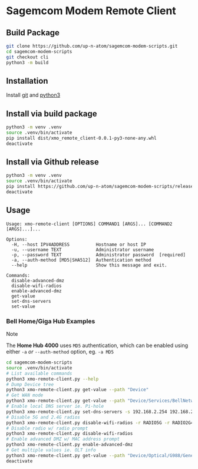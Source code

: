 # Sagemcom Modem Remote Client

## Build Package
```bash
git clone https://github.com/up-n-atom/sagemcom-modem-scripts.git
cd sagemcom-modem-scripts
git checkout cli
python3 -m build
```

## Installation

Install [git](https://git-scm.com/downloads/) and [python3](https://www.python.org/downloads/)

## Install via build package

```bash
python3 -m venv .venv
source .venv/bin/activate
pip install dist/xmo_remote_client-0.0.1-py3-none-any.whl
deactivate
```

## Install via Github release

```bash
python3 -m venv .venv
source .venv/bin/activate
pip install https://github.com/up-n-atom/sagemcom-modem-scripts/releases/download/v0.0.1/xmo_remote_client-0.0.1-py3-none-any.whl
deactivate
```

## Usage

```
Usage: xmo-remote-client [OPTIONS] COMMAND1 [ARGS]... [COMMAND2 [ARGS]...]...

Options:
  -H, --host IPV4ADDRESS          Hostname or host IP
  -u, --username TEXT             Administrator username
  -p, --password TEXT             Administrator password  [required]
  -a, --auth-method [MD5|SHA512]  Authentication method
  --help                          Show this message and exit.

Commands:
  disable-advanced-dmz
  disable-wifi-radios
  enable-advanced-dmz
  get-value
  set-dns-servers
  set-value
```

### Bell Home/Giga Hub Examples

> [!NOTE]
> The **Home Hub 4000** uses `MD5` authentication, which can be enabled using either `-a` _or_ `--auth-method` option, eg. `-a MD5`

```bash
cd sagemcom-modem-scripts
source .venv/bin/activate
# List available commands
python3 xmo-remote-client.py --help
# Dump Device tree
python3 xmo-remote-client.py get-value --path "Device"
# Get WAN mode
python3 xmo-remote-client.py get-value --path "Device/Services/BellNetworkCfg/WanMode"
# Enable local DNS server ie. Pi-hole
python3 xmo-remote-client.py set-dns-servers -s 192.168.2.254 192.168.2.254
# Disable 5G and 2.4G radios
python3 xmo-remote-client.py disable-wifi-radios -r RADIO5G -r RADIO2G4
# Disable radio w/ radio prompt
python3 xmo-remote-client.py disable-wifi-radios
# Enable advanced DMZ w/ MAC address prompt
python3 xmo-remote-client.py enable-advanced-dmz
# Get multiple values ie. OLT info
python3 xmo-remote-client.py get-value --path "Device/Optical/G988/General/OltG/OltVendorId" --path "Device/Optical/G988/General/OltG/Version"
deactivate
```
